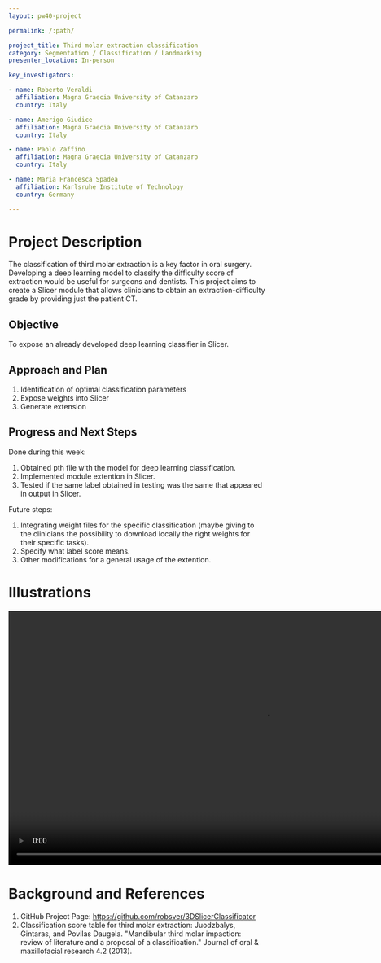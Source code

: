 ```yaml
---
layout: pw40-project

permalink: /:path/

project_title: Third molar extraction classification
category: Segmentation / Classification / Landmarking
presenter_location: In-person

key_investigators:

- name: Roberto Veraldi
  affiliation: Magna Graecia University of Catanzaro
  country: Italy

- name: Amerigo Giudice
  affiliation: Magna Graecia University of Catanzaro
  country: Italy

- name: Paolo Zaffino
  affiliation: Magna Graecia University of Catanzaro
  country: Italy

- name: Maria Francesca Spadea
  affiliation: Karlsruhe Institute of Technology
  country: Germany

---
```


# Project Description

<!-- Add a short paragraph describing the project. -->

The classification of third molar extraction is a key factor in oral surgery. Developing a deep learning model to classify the difficulty score of extraction would be useful for surgeons and dentists.
This project aims to create a Slicer module that allows clinicians to obtain an extraction-difficulty grade by providing just the patient CT.

## Objective

<!-- Describe here WHAT you would like to achieve (what you will have as end result). -->

To expose an already developed deep learning classifier in Slicer.

## Approach and Plan

<!-- Describe here HOW you would like to achieve the objectives stated above. -->

1.  Identification of optimal classification parameters
2.  Expose weights into Slicer
3.  Generate extension

## Progress and Next Steps

<!-- Update this section as you make progress, describing of what you have ACTUALLY DONE.
     If there are specific steps that you could not complete then you can describe them here, too. -->

Done during this week:
1.  Obtained pth file with the model for deep learning classification.
2.  Implemented module extention in Slicer.
3.  Tested if the same label obtained in testing was the same that appeared in output in Slicer.

Future steps:
1.  Integrating weight files for the specific classification (maybe giving to the clinicians the possibility to download locally the right weights for their specific tasks).
2.  Specify what label score means.
3.  Other modifications for a general usage of the extention.

# Illustrations

<!-- Add pictures and links to videos that demonstrate what has been accomplished. -->
<video
   autoplay muted loop
   src="https://github.com/NA-MIC/ProjectWeek/assets/112720518/b3aa2ef6-223c-4155-a0b5-d12a0b6b30d6"
   style="width:1000px">
</video>

# Background and References

<!-- If you developed any software, include link to the source code repository.
     If possible, also add links to sample data, and to any relevant publications. -->
1. GitHub Project Page: https://github.com/robsver/3DSlicerClassificator 
2. Classification score table for third molar extraction: Juodzbalys, Gintaras, and Povilas Daugela. "Mandibular third molar impaction: review of literature and a proposal of a classification." Journal of oral & maxillofacial research 4.2 (2013).
